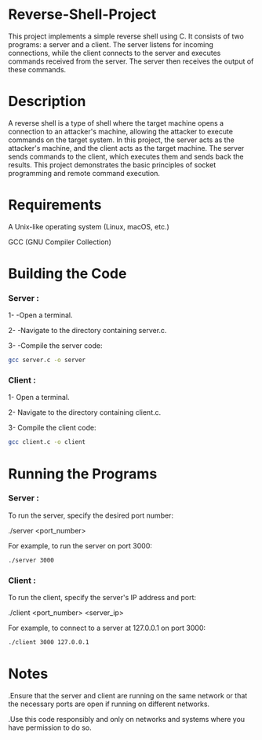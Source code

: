 # Reverse-Shell-Project
This project implements a simple reverse shell using C. It consists of two programs: a server and a client. 
The server listens for incoming connections, while the client connects to the server and executes commands received from the server. 
The server then receives the output of these commands.

# Description
A reverse shell is a type of shell where the target machine opens a connection to an attacker's machine, allowing the attacker to execute commands on the target system. In this project, the server acts as the attacker's machine, and the client acts as the target machine. The server sends commands to the client, which executes them and sends back the results. This project demonstrates the basic principles of socket programming and remote command execution.

# Requirements
A Unix-like operating system (Linux, macOS, etc.)

GCC (GNU Compiler Collection)

# Building the Code
### Server :

1- -Open a terminal.

2- -Navigate to the directory containing server.c.

3- -Compile the server code:

```bash
gcc server.c -o server
```

### Client :

1- Open a terminal.

2- Navigate to the directory containing client.c.

3- Compile the client code:

```bash 
gcc client.c -o client
```

# Running the Programs
### Server :

To run the server, specify the desired port number:

./server <port_number>

For example, to run the server on port 3000:

```bash
./server 3000
```

### Client :

To run the client, specify the server's IP address and port:

./client <port_number> <server_ip>

For example, to connect to a server at 127.0.0.1 on port 3000:

```bash
./client 3000 127.0.0.1
```

# Notes
.Ensure that the server and client are running on the same network or that the necessary ports are open if running on different networks.

.Use this code responsibly and only on networks and systems where you have permission to do so.
